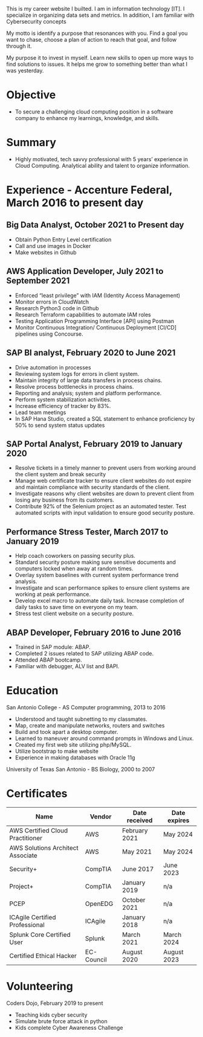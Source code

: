 This is my career website I builted. I am in information technology [IT]. I specialize in organizing data sets and metrics. In addition, I am familiar with Cybersecurity concepts

My motto is identify a purpose that resonances with you. Find a goal you want to chase, choose a plan of action to reach that goal, and follow through it.

My purpose it to invest in myself. Learn new skills to open up more ways to find solutions to issues. It helps me grow to something better than what I was yesterday.

# Objective
- To secure a challenging cloud computing position in a software company to enhance my learnings, knowledge, and skills.

# Summary 
- Highly motivated, tech savvy professional with 5 years’ experience in Cloud Computing. Analytical ability and talent to organize information.

# Experience - Accenture Federal, March 2016 to present day

## Big Data Analyst, October 2021 to Present day
- Obtain Python Entry Level certification
- Call and use images in Docker
- Make websites in Github

## AWS Application Developer, July 2021 to September 2021
- Enforced “least privilege” with IAM (Identity Access Management)
- Monitor errors in CloudWatch
- Research Python3 code in Github
- Research Terraform capabilities to automate IAM roles
- Testing Application Programming Interface [API] using Postman 
- Monitor Continuous Integration/ Continuous Deployment [CI/CD] pipelines using Concourse.

## SAP BI analyst, February 2020 to June 2021
- Drive automation in processes
- Reviewing system logs for errors in client system.
- Maintain integrity of large data transfers in process chains.
- Resolve process bottlenecks in process chains.
- Reporting and analysis; system and platform performance.
- Perform system stabilization activities.
- Increase efficiency of tracker by 83%.
- Lead team meetings
- In SAP Hana Studio, created a SQL statement to enhance proficiency by 50% to send system status updates

## SAP Portal Analyst, February 2019 to January 2020
- Resolve tickets in a timely manner to prevent users from working around the client system and break security
- Manage web certificate tracker to ensure client websites do not expire and maintain compliance with security standards of the client.
- Investigate reasons why client websites are down to prevent client from losing any business from its customers.
- Contribute 92% of the Selenium project as an automated tester. Test automated scripts with input validation to ensure good security posture.

## Performance Stress Tester, March 2017 to January 2019
- Help coach coworkers on passing security plus.
- Standard security posture making sure sensitive documents and computers locked when away at random times.
- Overlay system baselines with current system performance trend analysis.
- Investigate and scan performance spikes to ensure client systems are working at peak performance.
- Develop excel macro to automate daily task. Increase completion of daily tasks to save time on everyone on my team.
- Stress test client website on a security posture.

## ABAP Developer, February 2016 to June 2016
- Trained in SAP module: ABAP.
- Completed 2 issues related to SAP utilizing ABAP code.
- Attended ABAP bootcamp.
- Familiar with debugger, ALV list and BAPI.

# Education
San Antonio College - AS Computer programming, 2013 to 2016
- Understood and taught subnetting to my classmates.
- Map, create and manipulate networks, routers and switches
- Build and took apart a desktop computer.
- Learned to maneuver around command prompts in Windows and Linux.
- Created my first web site utilizing php/MySQL.
- Utilize bootstrap to make website
- Experience in making databases with Oracle 11g

University of Texas San Antonio - BS Biology, 2000 to 2007

# Certificates

Name | Vendor | Date received | Date expires
--- | --- | --- | --- |
AWS Certified Cloud Practitioner | AWS | February 2021 | May 2024
AWS Solutions Architect Associate | AWS | May 2021 | May 2024
Security+ | CompTIA | June 2017 | June 2023
Project+ | CompTIA | January 2019 | n/a
PCEP | OpenEDG | October 2021 | n/a
ICAgile Certified Professional | ICAgile | January 2018 | n/a
Splunk Core Certified User | Splunk | March 2021 | March 2024
Certified Ethical Hacker | EC-Council | August 2020 | August 2023

# Volunteering
Coders Dojo, February 2019 to present
- Teaching kids cyber security
- Simulate brute force attack in python
- Kids complete Cyber Awareness Challenge
